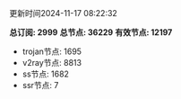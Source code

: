 更新时间2024-11-17 08:22:32

**总订阅: 2999**
**总节点: 36229**
**有效节点: 12197**
- trojan节点: 1695
- v2ray节点: 8813
- ss节点: 1682
- ssr节点: 7
